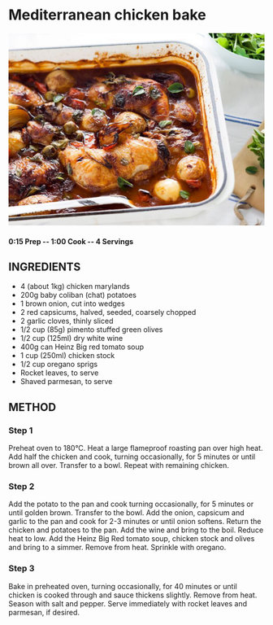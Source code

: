 # Mediterranean chicken bake
![](https://raw.githubusercontent.com/fuzzwah/recipes/master/pics/Mediterranean_chicken_bake.jpg)
#### 0:15 Prep -- 1:00 Cook -- 4 Servings
## INGREDIENTS
* 4 (about 1kg) chicken marylands
* 200g baby coliban (chat) potatoes
* 1 brown onion, cut into wedges
* 2 red capsicums, halved, seeded, coarsely chopped
* 2 garlic cloves, thinly sliced
* 1/2 cup (85g) pimento stuffed green olives
* 1/2 cup (125ml) dry white wine
* 400g can Heinz Big red tomato soup
* 1 cup (250ml) chicken stock
* 1/2 cup oregano sprigs
* Rocket leaves, to serve
* Shaved parmesan, to serve
## METHOD
### Step 1
Preheat oven to 180°C. Heat a large flameproof roasting pan over high heat. Add half the chicken and cook, turning occasionally, for 5 minutes or until brown all over. Transfer to a bowl. Repeat with remaining chicken.
### Step 2
Add the potato to the pan and cook turning occasionally, for 5 minutes or until golden brown. Transfer to the bowl. Add the onion, capsicum and garlic to the pan and cook for 2-3 minutes or until onion softens. Return the chicken and potatoes to the pan. Add the wine and bring to the boil. Reduce heat to low. Add the Heinz Big Red tomato soup, chicken stock and olives and bring to a simmer. Remove from heat. Sprinkle with oregano.
### Step 3
Bake in preheated oven, turning occasionally, for 40 minutes or until chicken is cooked through and sauce thickens slightly. Remove from heat. Season with salt and pepper. Serve immediately with rocket leaves and parmesan, if desired.
